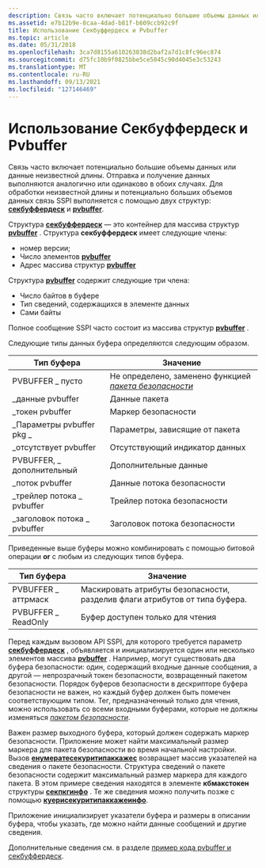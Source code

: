 ```yaml
---
description: Связь часто включает потенциально большие объемы данных или данные неизвестной длины.
ms.assetid: e7b12b9e-8caa-4dad-b81f-b609ccb92c9f
title: Использование Секбуффердеск и Pvbuffer
ms.topic: article
ms.date: 05/31/2018
ms.openlocfilehash: 3ca7d8155a610263838d2baf2a7d1c8fc96ec874
ms.sourcegitcommit: d75fc10b9f0825bbe5ce5045c90d4045e3c53243
ms.translationtype: MT
ms.contentlocale: ru-RU
ms.lasthandoff: 09/13/2021
ms.locfileid: "127146469"
---
```

# <a name="using-secbufferdesc-and-secbuffer"></a>Использование Секбуффердеск и Pvbuffer

Связь часто включает потенциально большие объемы данных или данные неизвестной длины. Отправка и получение данных выполняются аналогично или одинаково в обоих случаях. Для обработки неизвестной длины и потенциально больших объемов данных связь SSPI выполняется с помощью двух структур: [**секбуффердеск**](/windows/desktop/api/Sspi/ns-sspi-secbufferdesc) и [**pvbuffer**](/windows/desktop/api/Sspi/ns-sspi-secbuffer).

Структура [**секбуффердеск**](/windows/desktop/api/Sspi/ns-sspi-secbufferdesc) — это контейнер для массива структур [**pvbuffer**](/windows/desktop/api/Sspi/ns-sspi-secbuffer) . Структура **секбуффердеск** имеет следующие члены:

-   номер версии;
-   Число элементов [**pvbuffer**](/windows/desktop/api/Sspi/ns-sspi-secbuffer)
-   Адрес массива структур [**pvbuffer**](/windows/desktop/api/Sspi/ns-sspi-secbuffer)

Структура [**pvbuffer**](/windows/desktop/api/Sspi/ns-sspi-secbuffer) содержит следующие три члена:

-   Число байтов в буфере
-   Тип сведений, содержащихся в элементе данных
-   Сами байты

Полное сообщение SSPI часто состоит из массива структур [**pvbuffer**](/windows/desktop/api/Sspi/ns-sspi-secbuffer) .

Следующие типы данных буфера определяются следующим образом.



| Тип буфера                | Значение                                                                                                                                |
|----------------------------|----------------------------------------------------------------------------------------------------------------------------------------|
| PVBUFFER \_ пусто           | Не определено, заменено функцией [*пакета безопасности*](../secgloss/s-gly.md) |
| \_данные pvbuffer            | Данные пакета                                                                                                                            |
| \_токен pvbuffer           | Маркер безопасности                                                                                                                         |
| \_Параметры pvbuffer pkg \_     | Параметры, зависящие от пакета                                                                                                            |
| \_отсутствует pvbuffer         | Отсутствующий индикатор данных                                                                                                                 |
| PVBUFFER, \_ дополнительный           | Дополнительные данные                                                                                                                             |
| \_поток pvbuffer          | Данные потока безопасности                                                                                                                   |
| \_трейлер потока \_ pvbuffer | Трейлер потока безопасности                                                                                                                |
| \_заголовок потока \_ pvbuffer  | Заголовок потока безопасности                                                                                                                 |



 

Приведенные выше буферы можно комбинировать с помощью битовой операции **or** с любым из следующих типов буфера.



| Тип буфера         | Значение                                                                          |
|---------------------|----------------------------------------------------------------------------------|
| PVBUFFER \_ аттрмаск | Маскировать атрибуты безопасности, разделив флаги атрибутов от типа буфера. |
| PVBUFFER \_ ReadOnly | Буфер доступен только для чтения                                                              |



 

Перед каждым вызовом API SSPI, для которого требуется параметр [**секбуффердеск**](/windows/desktop/api/Sspi/ns-sspi-secbufferdesc) , объявляется и инициализируется один или несколько элементов массива [**pvbuffer**](/windows/desktop/api/Sspi/ns-sspi-secbuffer) . Например, могут существовать два буфера безопасности: один, содержащий входные данные сообщения, а другой — непрозрачный токен безопасности, возвращенный пакетом безопасности. Порядок буферов безопасности в дескрипторе буфера безопасности не важен, но каждый буфер должен быть помечен соответствующим типом. Тег, предназначенный только для чтения, можно использовать со всеми входными буферами, которые не должны изменяться [*пакетом безопасности*](../secgloss/s-gly.md).

Важен размер выходного буфера, который должен содержать маркер безопасности. Приложение может найти максимальный размер маркера для пакета безопасности во время начальной настройки. Вызов [**енумератесекуритипаккажес**](/windows/desktop/api/Sspi/nf-sspi-enumeratesecuritypackagesa) возвращает массив указателей на сведения о пакете безопасности. Структура сведений о пакете безопасности содержит максимальный размер маркера для каждого пакета. В этом примере сведения находятся в элементе **кбмакстокен** структуры [**секпкгинфо**](/windows/desktop/api/Sspi/ns-sspi-secpkginfoa) . Те же сведения можно получить позже с помощью [**куерисекуритипаккажеинфо**](/windows/desktop/api/Sspi/nf-sspi-querysecuritypackageinfoa).

Приложение инициализирует указатели буфера и размеры в описании буфера, чтобы указать, где можно найти данные сообщений и другие сведения.

Дополнительные сведения см. в разделе [пример кода pvbuffer и секбуффердеск](secbuffer-and-secbufferdesc-example-code.md).

 

 
